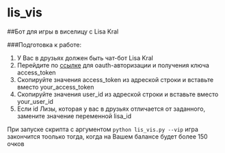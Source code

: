 # lis_vis
##Бот для игры в виселицу с Lisa Kral

###Подготовка к работе:
1. У Вас в друзьях должен быть чат-бот Lisa Kral
2. Перейдите по [ссылке](https://oauth.vk.com/authorize?client_id=5429354&display=page&redirect_uri=https://oauth.vk.com/blank.html&scope=messages&response_type=token&v=5.50) для oauth-авторизации и получения ключа access_token
3. Скопируйте значения access_token из адреской строки и вставьте вместо your_access_token
4. Скопируйте значения user_id из адреской строки и вставьте вместо your_user_id
5. Если id Лизы, которая у вас в друзьях отличается от заданного, замените значение переменной lisa_id

При запуске скрипта с аргументом `python lis_vis.py --vip` игра закончится тоолько тогда, 
когда на Вашем балансе будет более 150 очков